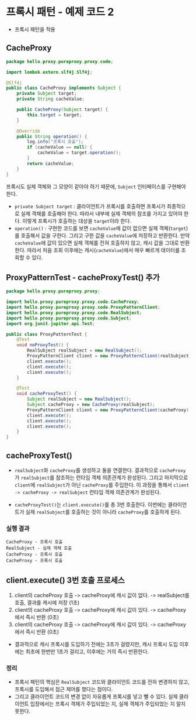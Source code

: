 # 프록시 패턴 - 예제 코드 2
- 프록시 패턴을 적용
## CacheProxy
```java
package hello.proxy.pureproxy.proxy.code;

import lombok.extern.slf4j.Slf4j;

@Slf4j
public class CacheProxy implements Subject {
    private Subject target;
    private String cacheValue;

    public CacheProxy(Subject target) {
        this.target = target;
    }

    @Override
    public String operation() {
        log.info("프록시 호출");
        if (cacheValue == null) {
            cacheValue = target.operation();
        }
        return cacheValue;
    }
}
```
프록시도 실제 객체와 그 모양이 같아야 하기 때문에, `Subject` 인터페이스를 구현해야 한다.
- `private Subject target` : 클라이언트가 프록시를 호출하면 프록시가 최종적으로 
실제 객체를 호출해야 한다. 따라서 내부에 실제 객체의 참조를 가지고 있어야 한다. 이렇게
프록시가 호출하는 대상을 `target`이라 한다.
- `operation()` : 구현한 코드를 보면 `cacheValue`에 값이 없으면 실제 객체(`target`)를
호출해서 값을 구한다. 그리고 구한 값을 `cacheValue`에 저장하고 반환한다. 만약 `cacheValue`에
값이 있으면 실제 객체를 전혀 호출하지 않고, 캐시 값을 그대로 반환한다. 따라서 처음 조회 이후에는 
캐시(`cacheValue`)에서 매우 빠르게 데이터를 조회할 수 있다.

## ProxyPatternTest - cacheProxyTest() 추가
```java
package hello.proxy.pureproxy.proxy;

import hello.proxy.pureproxy.proxy.code.CacheProxy;
import hello.proxy.pureproxy.proxy.code.ProxyPatternClient;
import hello.proxy.pureproxy.proxy.code.RealSubject;
import hello.proxy.pureproxy.proxy.code.Subject;
import org.junit.jupiter.api.Test;

public class ProxyPatternTest {
    @Test
    void noProxyTest() {
        RealSubject realSubject = new RealSubject();
        ProxyPatternClient client = new ProxyPatternClient(realSubject);
        client.execute();
        client.execute();
        client.execute();
    }

    @Test
    void cacheProxyTest() {
        Subject realSubject = new RealSubject();
        Subject cacheProxy = new CacheProxy(realSubject);
        ProxyPatternClient client = new ProxyPatternClient(cacheProxy);
        client.execute();
        client.execute();
        client.execute();
    }
}
```
## cacheProxyTest()
- `realSubject`와 `cacheProxy`를 생성하고 둘을 연결한다. 결과적으로 `cacheProxy`가
`realSubject`를 참조하는 런타임 객체 의존관계가 완성된다. 그리고 마지막으로 `client`에
`realSubject`가 아닌 `cacheProxy`를 주입한다. 이 과정을 통해서 
`client -> cacheProxy -> realSubject` 런타임 객체 의존관계가 완성된다.

- `cacheProxyTest()`는 `client.execute()`를 총 3번 호출한다. 이번에는 클라이언트가
실제 `realSubject`를 호출하는 것이 아니라 `cacheProxy`를 호출하게 된다.

### 실행 결과
```text
CacheProxy - 프록시 호출
RealSubject - 실제 객체 호출
CacheProxy - 프록시 호출
CacheProxy - 프록시 호출
```

## client.execute() 3번 호출 프로세스
1. client의 cacheProxy 호출 -> cacheProxy에 캐시 값이 없다. -> realSubject를 호출, 결과를 캐시에 저장 (1초)
2. client의 cacheProxy 호출 -> cacheProxy에 캐시 값이 있다. -> cacheProxy에서 즉시 반환 (0초)
3. client의 cacheProxy 호출 -> cacheProxy에 캐시 값이 있다. -> cacheProxy에서 즉시 반환 (0초)

- 결과적으로 캐시 프록시를 도입하기 전에는 3초가 걸렸지만, 캐시 프록시 도입 이후에는 최초에 한번만
1초가 걸리고, 이후에는 거의 즉시 반환한다.

### 정리
- 프록시 패턴의 핵심은 `RealSubject` 코드와 클라이언트 코드를 전혀 변경하지 않고, 프록시를 도입해서
접근 제어를 했다는 점이다.
- 그리고 클라이언트 코드의 변경 없이 자유롭게 프록시를 넣고 뺄 수 있다. 실제 클라이언트 입장에서는
프록시 객체가 주입되었는 지, 실제 객체가 주입되었는 지 알지 못한다.
